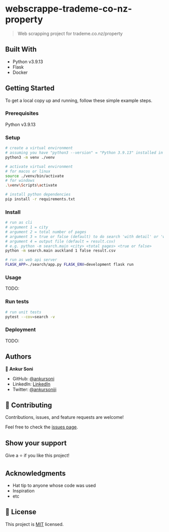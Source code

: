 # webscrappe-trademe-co-nz-property

> Web scrapping project for trademe.co.nz/property


## Built With

- Python v3.9.13
- Flask
- Docker


## Getting Started

To get a local copy up and running, follow these simple example steps.

### Prerequisites
Python v3.9.13

### Setup
```sh
# create a virtual environment
# assuming you have "python3 --version" = "Python 3.9.13" installed in the current terminal session
python3 -m venv ./venv

# activate virtual environment
# for macos or linux
source ./venv/bin/activate
# for windows
.\venv\Scripts\activate

# install python dependencies
pip install -r requirements.txt
```

### Install
```sh
# run as cli
# argument 1 = city
# argument 2 = total number of pages
# argument 3 = true or false (default) to do search 'with detail' or 'without detail'
# argument 4 = output file (default = result.csv)
# e.g. python -m search.main <city> <total pages> <true or false>
python -m search.main auckland 1 false result.csv

# run as web api server
FLASK_APP=./search/app.py FLASK_ENV=development flask run
```

### Usage
TODO:

### Run tests
```sh
# run unit tests
pytest --cov=search -v
```

### Deployment
TODO:


## Authors

👤 **Ankur Soni**

- GitHub: [@ankursoni](https://github.com/ankursoni)
- LinkedIn: [LinkedIn](https://linkedin.com/in/ankursoniji)
- Twitter: [@ankursoniji](https://twitter.com/ankursoniji)


## 🤝 Contributing

Contributions, issues, and feature requests are welcome!

Feel free to check the [issues page](../../issues/).


## Show your support

Give a ⭐️ if you like this project!


## Acknowledgments

- Hat tip to anyone whose code was used
- Inspiration
- etc


## 📝 License

This project is [MIT](./LICENSE) licensed.